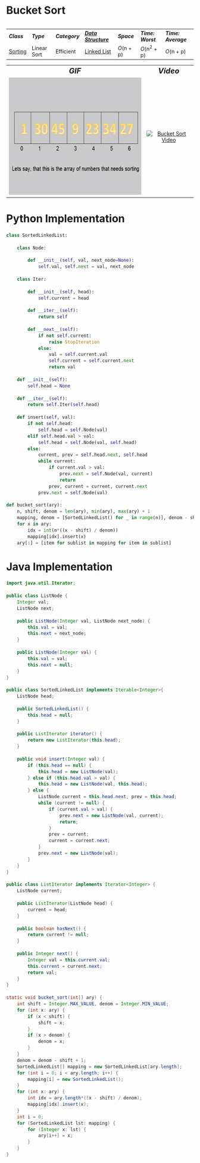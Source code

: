 # Bucket Sort
<table>
    <tr>
        <table>
            <tr>
                <td><strong><i>Class</i></strong></td>
                <td><strong><i>Type</i></strong></td>
                <td><strong><i>Category</i></strong></td>
                <td><strong><i><a href="/DataStructures/">Data Structure</a></i></strong></td>
                <td><strong><i>Space</i></strong></td>
                <td><strong><i>Time: Worst</i></strong></td>
                <td><strong><i>Time: Average</i></strong></td>
            </tr>
            <tr>
                <td><a href="/Sorting/">Sorting</a></td>
                <td>Linear Sort</td>
                <td>Efficient</td>
                <td><a href="/DataStructures/LinkedList/">Linked List</a></td>
                <td><i>O</i>(n + p)</td>
                <td><i>O</i>(n<sup>2</sup> + p)</td>
                <td><i>O</i>(n + p)</td>
            </tr>
        </table>
    </tr>
    <tr>
        <table>
            <tr style="text-align: center; font-size:20px;">
                <td><strong><i>GIF</i></strong></td>
                <td><strong><i>Video</i></strong></td>
            </tr>
            <tr>
                <td style="text-align: center;"><img src="BucketSort.gif" alt="Bucket Sort GIF" style="width: auto; height: 315px;"/></td>
                <td style="text-align: center;"><a href="https://youtu.be/VuXbEb5ywrU"><img src="http://img.youtube.com/vi/VuXbEb5ywrU/0.jpg" alt="Bucket Sort Video" width="560" height="315"/></a></td>
            </tr>
        </table>
    </tr>
</table>

# Python Implementation
``` python
class SortedLinkedList:
    
    class Node:
        
        def __init__(self, val, next_node=None):
            self.val, self.next = val, next_node
            
    class Iter:
        
        def __init__(self, head):
            self.current = head
    
        def __iter__(self):
            return self

        def __next__(self):
            if not self.current:
                raise StopIteration
            else:
                val = self.current.val
                self.current = self.current.next
                return val

    def __init__(self):
        self.head = None
    
    def __iter__(self):
        return self.Iter(self.head)
        
    def insert(self, val):
        if not self.head:
            self.head = self.Node(val)
        elif self.head.val > val:
            self.head = self.Node(val, self.head)
        else:
            current, prev = self.head.next, self.head
            while current:
                if current.val > val:
                    prev.next = self.Node(val, current)
                    return
                prev, current = current, current.next
            prev.next = self.Node(val)
        
def bucket_sort(ary):
    n, shift, denom = len(ary), min(ary), max(ary) + 1
    mapping, denom = [SortedLinkedList() for _ in range(n)], denom - shift
    for x in ary:
        idx = int(n*((x - shift) / denom))
        mapping[idx].insert(x)
    ary[:] = [item for sublist in mapping for item in sublist]
```

# Java Implementation
``` java
import java.util.Iterator;

public class ListNode {
    Integer val;
    ListNode next;

    public ListNode(Integer val, ListNode next_node) {
        this.val = val;
        this.next = next_node;
    }

    public ListNode(Integer val) {
        this.val = val;
        this.next = null;
    }
}

public class SortedLinkedList implements Iterable<Integer>{
    ListNode head;

    public SortedLinkedList() {
        this.head = null;
    }

    public ListIterator iterator() {
        return new ListIterator(this.head);
    }

    public void insert(Integer val) {
        if (this.head == null) {
            this.head = new ListNode(val);
        } else if (this.head.val > val) {
            this.head = new ListNode(val, this.head);
        } else {
            ListNode current = this.head.next, prev = this.head;
            while (current != null) {
                if (current.val > val) {
                    prev.next = new ListNode(val, current);
                    return;
                }
                prev = current;
                current = current.next;
            }
            prev.next = new ListNode(val);
        }
    }
}

public class ListIterator implements Iterator<Integer> {
    ListNode current;

    public ListIterator(ListNode head) {
        current = head;
    }

    public boolean hasNext() {
        return current != null;
    }

    public Integer next() {
        Integer val = this.current.val;
        this.current = current.next;
        return val;
    }
}

static void bucket_sort(int[] ary) {
    int shift = Integer.MAX_VALUE, denom = Integer.MIN_VALUE;
    for (int x: ary) {
        if (x < shift) {
            shift = x;
        }
        if (x > denom) {
            denom = x;
        }
    }
    denom = denom - shift + 1;
    SortedLinkedList[] mapping = new SortedLinkedList[ary.length];
    for (int i = 0; i < ary.length; i++) {
        mapping[i] = new SortedLinkedList();
    }
    for (int x: ary) {
        int idx = ary.length*((x - shift) / denom);
        mapping[idx].insert(x);
    }
    int i = 0;
    for (SortedLinkedList lst: mapping) {
        for (Integer x: lst) {
            ary[i++] = x;
        }
    }
}
```